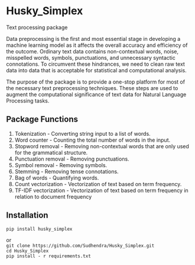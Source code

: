 # Husky_Simplex
Text processing package

Data preprocessing is the first and most essential stage in developing a machine learning
model as it affects the overall accuracy and efficiency of the outcome. Ordinary text data
contains non-contextual words, noise, misspelled words, symbols, punctuations, and
unnecessary syntactic connotations. To circumvent these hindrances, we need to clean
raw text data into data that is acceptable for statistical and computational analysis.

The purpose of the package is to provide a one-stop platform for most of the necessary
text preprocessing techniques. These steps are used to augment the computational
significance of text data for Natural Language Processing tasks.

## Package Functions
1. Tokenization - Converting string input to a list of words.
2. Word counter - Counting the total number of words in the input.
3. Stopword removal - Removing non-contextual words that are only used for the
grammatical structure.
4. Punctuation removal - Removing punctuations.
5. Symbol removal - Removing symbols.
6. Stemming - Removing tense connotations.
7. Bag of words - Quantifying words.
8. Count vectorization - Vectorization of text based on term frequency.
9. TF-IDF vectorization - Vectorization of text based on term frequency in relation to
document frequency

## Installation
``` pip install husky_simplex ```

or <br />
``` git clone https://github.com/Sudhendra/Husky_Simplex.git ```<br />
``` cd Husky_Simplex ```<br />
``` pip install - r requirements.txt ```
